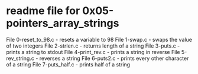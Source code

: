 # readme file for 0x05-pointers_array_strings
File 0-reset_to_98.c - resets a variable to 98
File 1-swap.c - swaps the value of two integers
File 2-strlen.c - returns length of a string
File 3-puts.c - prints a string to stdout
File 4-print_rev.c - prints a string in reverse
File 5-rev_string.c - reverses a string
File 6-puts2.c - prints every other character of a string
File 7-puts_half.c - prints half of a string
